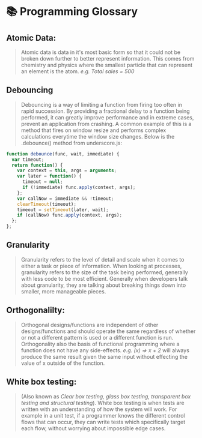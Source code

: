 # :books: Programming Glossary

## Atomic Data:

> Atomic data is data in it's most basic form so that it could not be broken down further to better represent information. This comes from chemistry and physics where the smallest particle that can represent an element is the atom.
> _e.g. Total sales = 500_

## Debouncing

> Debouncing is a way of limiting a function from firing too often in rapid succession. By providing a fractional delay to a function being performed, it can greatly improve performance and in extreme cases, prevent an application from crashing. A common example of this is a method that fires on window resize and performs complex calculations everytime the window size changes.
> Below is the .debounce() method from underscore.js:

```js
function debounce(func, wait, immediate) {
  var timeout;
  return function() {
    var context = this, args = arguments;
    var later = function() {
      timeout = null;
      if (!immediate) func.apply(context, args);
    };
    var callNow = immediate && !timeout;
    clearTimeout(timeout);
    timeout = setTimeout(later, wait);
    if (callNow) func.apply(context, args);
  };
};
```

## Granularity

> Granularity refers to the level of detail and scale when it comes to either a task or piece of information.  When looking at processes, granularity refers to the size of the task being performed, generally with less code to be most efficient. Generally when developers talk about granularity, they are talking about breaking things down into smaller, more manageable pieces.

## Orthogonalilty:

> Orthogonal designs/functions are independent of other designs/functions and should operate the same regardless of whether or not a different pattern is used or a different function is run. Orthogonality also the basis of functional programming where a function does not have any side-effects.
> _e.g. (x) => x + 2_ will always produce the same result given the same input without effecting the value of x outside of the function.

## White box testing:

> (Also known as _Clear box testing, glass box testing, transparent box testing and structural testing_).
> White box testing is when tests are written with an understanding of how the system will work. For example in a unit test, if a programmer knows the different control flows that can occur, they can write tests which specifically target each flow, without worrying about impossible edge cases.
